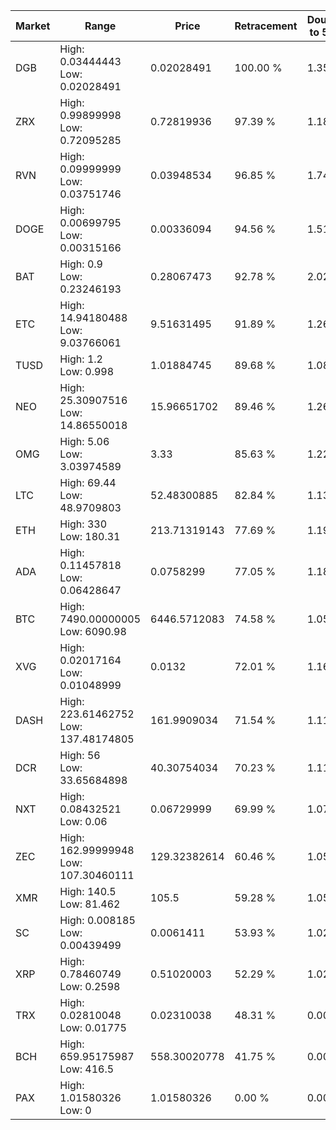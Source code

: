 | Market | Range | Price| Retracement | Doubles to 50% |
| --- | --- | --- | --- | --- |
| DGB | High: 0.03444443<br />Low: 0.02028491 | 0.02028491 | 100.00 % | 1.35 |
| ZRX | High: 0.99899998<br />Low: 0.72095285 | 0.72819936 | 97.39 % | 1.18 |
| RVN | High: 0.09999999<br />Low: 0.03751746 | 0.03948534 | 96.85 % | 1.74 |
| DOGE | High: 0.00699795<br />Low: 0.00315166 | 0.00336094 | 94.56 % | 1.51 |
| BAT | High: 0.9<br />Low: 0.23246193 | 0.28067473 | 92.78 % | 2.02 |
| ETC | High: 14.94180488<br />Low: 9.03766061 | 9.51631495 | 91.89 % | 1.26 |
| TUSD | High: 1.2<br />Low: 0.998 | 1.01884745 | 89.68 % | 1.08 |
| NEO | High: 25.30907516<br />Low: 14.86550018 | 15.96651702 | 89.46 % | 1.26 |
| OMG | High: 5.06<br />Low: 3.03974589 | 3.33 | 85.63 % | 1.22 |
| LTC | High: 69.44<br />Low: 48.9709803 | 52.48300885 | 82.84 % | 1.13 |
| ETH | High: 330<br />Low: 180.31 | 213.71319143 | 77.69 % | 1.19 |
| ADA | High: 0.11457818<br />Low: 0.06428647 | 0.0758299 | 77.05 % | 1.18 |
| BTC | High: 7490.00000005<br />Low: 6090.98 | 6446.5712083 | 74.58 % | 1.05 |
| XVG | High: 0.02017164<br />Low: 0.01048999 | 0.0132 | 72.01 % | 1.16 |
| DASH | High: 223.61462752<br />Low: 137.48174805 | 161.9909034 | 71.54 % | 1.11 |
| DCR | High: 56<br />Low: 33.65684898 | 40.30754034 | 70.23 % | 1.11 |
| NXT | High: 0.08432521<br />Low: 0.06 | 0.06729999 | 69.99 % | 1.07 |
| ZEC | High: 162.99999948<br />Low: 107.30460111 | 129.32382614 | 60.46 % | 1.05 |
| XMR | High: 140.5<br />Low: 81.462 | 105.5 | 59.28 % | 1.05 |
| SC | High: 0.008185<br />Low: 0.00439499 | 0.0061411 | 53.93 % | 1.02 |
| XRP | High: 0.78460749<br />Low: 0.2598 | 0.51020003 | 52.29 % | 1.02 |
| TRX | High: 0.02810048<br />Low: 0.01775 | 0.02310038 | 48.31 % | 0.00 |
| BCH | High: 659.95175987<br />Low: 416.5 | 558.30020778 | 41.75 % | 0.00 |
| PAX | High: 1.01580326<br />Low: 0 | 1.01580326 | 0.00 % | 0.00 |
